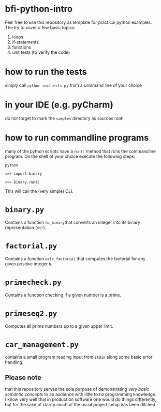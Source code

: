 # bfi-python-intro
Feel free to use this repository as template for practical python examples.
The try to cover a few basic topics:
1. loops
2. if-statements
3. functions
3. unit tests (to verify the code) 

# how to run the tests
simply call `python unittests.py` from a command line of your choice

# in your IDE (e.g. pyCharm)
do *not* forget to mark the `samples` directory as sources root!

# how to run commandline programs
many of the python scripts have a `run()` method that runs the commandline program. On the shell of your choice execute the following steps:


```
python

>>> import binary

>>> binary.run()

```
This will call the (very simple) CLI. 

# ```binary.py```
Contains a function `to_binary`that converts an integer into its binary representation (`str`). 

# `factorial.py`
Contains a function `calc_factorial` that computes the factorial for any given positive integer `N`.

# `primecheck.py`
Contains a function checking if a given number is a prime.

# `primeseq2.py`
Computes all prime numbers up to a given upper limit.

# `car_management.py`
contains a small program reading input from `stdin` along some basic error handling.


## Please note 
that this repository serves the sole purpose of demonstrating *very basic semantic concepts* to an audience with little to no programming knowledge. 
I know very well that in production software one would do things differently, but for the sake of clarity much of the usual project setup has been ditched. 